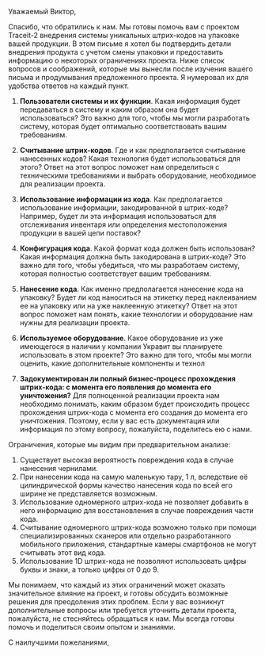 Уважаемый Виктор,

Спасибо, что обратились к нам. Мы готовы помочь вам с проектом Traceit-2 внедрения системы уникальных штрих-кодов на упаковке вашей продукции. 
В этом письме я хотел бы подтвердить детали внедрения продукта с учетом смены упаковки и предоставить информацию о некоторых ограничениях проекта.
Ниже список вопросов и соображений, которые мы вынесли после изучения вашего письма и продумывания предложенного проекта. Я нумеровал их для удобства ответов на каждый пункт.

1. **Пользователи системы и их функции**. Какая информация будет передаваться в систему и каким образом она будет использоваться? Это важно для того, чтобы мы могли разработать систему, которая будет оптимально соответствовать вашим требованиям.

2. **Считывание штрих-кодов**. Где и как предполагается считывание нанесенных кодов? Какая технология будет использоваться для этого? Ответ на этот вопрос поможет нам определиться с техническими требованиями и выбрать оборудование, необходимое для реализации проекта.

3. **Использование информации из кода**. Как предполагается использование информации, закодированной в штрих-коде? Например, будет ли эта информация использоваться для отслеживания инвентаря или определения местоположения продукции в вашей цепи поставок?

4. **Конфигурация кода**. Какой формат кода должен быть использован? Какая информация должна быть закодирована в штрих-коде? Это важно для того, чтобы убедиться, что мы разработаем систему, которая полностью соответствует вашим требованиям.

5. **Нанесение кода**. Как именно предполагается нанесение кода на упаковку? Будет ли код наноситься на этикетку перед наклеиванием ее на упаковку или на уже наклеенную этикетку? Ответ на этот вопрос поможет нам понять, какие технологии и оборудование нам нужны для реализации проекта.

6. **Используемое оборудование**. Какое оборудование из уже имеющегося в наличии у компании Укравит вы планируете использовать в этом проекте? Это важно для того, чтобы мы могли оценить, какие дополнительные компоненты и технол

7. **Задокументирован ли полный бизнес-процесс прохождения штрих-кода: с момента его появления до момента его уничтожения?**
Для полноценной реализации проекта нам необходимо понимать, каким образом будет происходить процесс прохождения штрих-кода с момента его создания до момента его уничтожения. Поэтому, если у вас есть документация или информация по этому вопросу, пожалуйста, поделитесь ею с нами.

Ограничения, которые мы видим при предварительном анализе:
1. Существует высокая вероятность повреждения кода в случае нанесения чернилами. 
2. При нанесении кода на самую маленькую тару, 1 л, вследствие её цилиндрической формы качество нанесения кода по всей его ширине не представляется возможным. 
3. Использование одномерного штрих-кода не позволяет добавить в него информацию для восстановления в случае повреждения части кода. 
4. Считывание одномерного штрих-кода возможно только при помощи специализированных сканеров или отдельно разработанного мобильного приложения, стандартные камеры смартфонов не могут считывать этот вид кода.
5. Использование 1D штрих-кода не позволяют использовать цифры буквы и знаки, а только цифры от 0 до 9.

Мы понимаем, что каждый из этих ограничений может оказать значительное влияние на проект, и готовы обсудить возможные решения для преодоления этих проблем.
Если у вас возникнут дополнительные вопросы или требуется уточнить детали проекта, пожалуйста, не стесняйтесь обращаться к нам. Мы всегда готовы помочь и поделиться своим опытом и знаниями.

С наилучшими пожеланиями,

